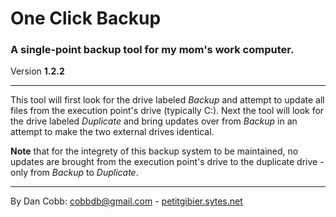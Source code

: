 # One Click Backup
### A single-point backup tool for my mom's work computer.
Version **1.2.2**

---
This tool will first look for the drive labeled *Backup* and attempt to 
update all files from the execution point's drive (typically C:). Next 
the tool will look for the drive labeled *Duplicate* and bring updates 
over from *Backup* in an attempt to make the two external drives 
identical.

**Note** that for the integrety of this backup system to be maintained, 
no updates are brought from the execution point's drive to the duplicate 
drive - only from *Backup* to *Duplicate*.

---
By Dan Cobb: cobbdb@gmail.com - 
[petitgibier.sytes.net](http://petitgibier.sytes.net)
